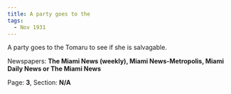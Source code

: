```yaml
---  
title: A party goes to the  
tags:  
  - Nov 1931  
---  
```

  
A party goes to the Tomaru to see if she is salvagable.  
  
Newspapers: **The Miami News (weekly), Miami News-Metropolis, Miami Daily News or The Miami News**  
  
Page: **3**, Section: **N/A** 
